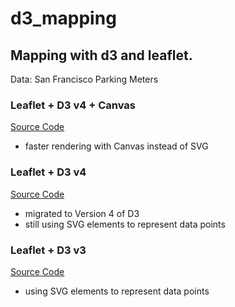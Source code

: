 # d3_mapping

## Mapping with d3 and leaflet.

Data: San Francisco Parking Meters


### Leaflet + D3 v4 + Canvas
[Source Code](https://github.com/kristin-henry-sf/d3_mapping/tree/master/sfParkingMetersMap_d3v4_canvas)
* faster rendering with Canvas instead of SVG


### Leaflet + D3 v4
[Source Code](https://github.com/kristin-henry-sf/d3_mapping/tree/master/sfParkingMetersMap_d3v4)
* migrated to Version 4 of D3
* still using SVG elements to represent data points


### Leaflet + D3 v3
[Source Code](https://github.com/kristin-henry-sf/d3_mapping/tree/master/sfParkingMetersMap)
* using SVG elements to represent data points

